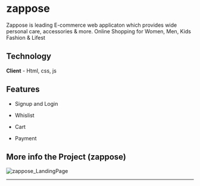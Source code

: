 # zappose
Zappose is leading E-commerce web applicaton which provides wide personal care, accessories &amp; more.  Online Shopping for Women, Men, Kids Fashion &amp; Lifest

## Technology
**Client** - Html, css, js

## Features
- Signup and Login

- Whislist
- Cart 
- Payment


## More info the Project (zappose)

![zappose_LandingPage](https://images.ctfassets.net/67eijzr899es/3E6oDLkj3YujW4tPMidjTF/ddf6ebb0a98b32b05207d4ab7f1ebf4e/zappos4.png)


***********************************************************************************************************************************************************************


